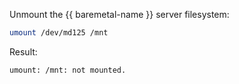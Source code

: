 Unmount the {{ baremetal-name }} server filesystem:

```bash
umount /dev/md125 /mnt
```

Result:

```text
umount: /mnt: not mounted.
```